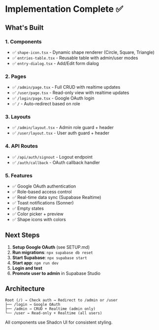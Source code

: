 # Implementation Complete ✅

## What's Built

### 1. Components
- ✅ `shape-icon.tsx` - Dynamic shape renderer (Circle, Square, Triangle)
- ✅ `entries-table.tsx` - Reusable table with admin/user modes
- ✅ `entry-dialog.tsx` - Add/Edit form dialog

### 2. Pages
- ✅ `/admin/page.tsx` - Full CRUD with realtime updates
- ✅ `/user/page.tsx` - Read-only view with realtime updates
- ✅ `/login/page.tsx` - Google OAuth login
- ✅ `/` - Auto-redirect based on role

### 3. Layouts
- ✅ `/admin/layout.tsx` - Admin role guard + header
- ✅ `/user/layout.tsx` - User auth guard + header

### 4. API Routes
- ✅ `/api/auth/signout` - Logout endpoint
- ✅ `/auth/callback` - OAuth callback handler

### 5. Features
- ✅ Google OAuth authentication
- ✅ Role-based access control
- ✅ Real-time data sync (Supabase Realtime)
- ✅ Toast notifications (Sonner)
- ✅ Empty states
- ✅ Color picker + preview
- ✅ Shape icons with colors

## Next Steps

1. **Setup Google OAuth** (see SETUP.md)
2. **Run migrations**: `npx supabase db reset`
3. **Start Supabase**: `npx supabase start`
4. **Start app**: `npm run dev`
5. **Login and test**
6. **Promote user to admin** in Supabase Studio

## Architecture

```
Root (/) → Check auth → Redirect to /admin or /user
├── /login → Google OAuth
├── /admin → CRUD + Realtime (admin only)
└── /user → Read-only + Realtime (all users)
```

All components use Shadcn UI for consistent styling.
